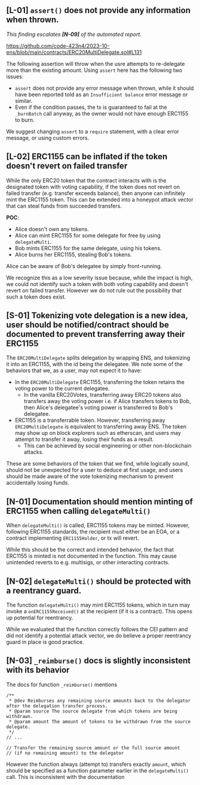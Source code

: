 ## [L-01] `assert()` does not provide any information when thrown.

*This finding escalates **[N-09]** of the automated report.*

https://github.com/code-423n4/2023-10-ens/blob/main/contracts/ERC20MultiDelegate.sol#L131

The following assertion will throw when the usre attempts to re-delegate more than the existing amount. Using `assert` here has the following two issues:
- `assert` does not provide any error message when thrown, while it should have been reported told as an `Insufficient balance` error message or similar.
- Even if the condition passes, the tx is guaranteed to fail at the `_burnBatch` call anyway, as the owner would not have enough ERC1155 to burn.

We suggest changing `assert` to a `require` statement, with a clear error message, or using custom errors.

## [L-02] ERC1155 can be inflated if the token doesn't revert on failed transfer

While the only ERC20 token that the contract interacts with is the designated token with voting capability, if the token does not revert on failed transfer (e.g. transfer exceeds balance), then anyone can infinitely mint the ERC1155 token. This can be extended into a honeypot attack vector that can steal funds from succeeded transfers.

**POC**:
- Alice doesn't own any tokens.
- Alice can mint ERC1155 for some delegate for free by using `delegateMulti`.
- Bob mints ERC1155 for the same delegate, using his tokens.
- Alice burns her ERC1155, stealing Bob's tokens.

Alice can be aware of Bob's delegatee by simply front-running.

We recognize this as a low severity issue because, while the impact is high, we could not identify such a token with both voting capability and doesn't revert on failed transfer. However we do not rule out the possibility that such a token does exist.

## [S-01] Tokenizing vote delegation is a new idea, user should be notified/contract should be documented to prevent transferring away their ERC1155

The `ERC20MultiDelegate` splits delegation by wrapping ENS, and tokenizing it into an ERC1155, with the id being the delegatee. We note some of the behaviors that we, as a user, may not expect it to have:
- In the `ERC20MultiDelegate` ERC1155, transferring the token retains the voting power to the current delegatee.
    - In the vanilla ERC20Votes, transferring away ERC20 tokens also transfers away the voting power i.e. if Alice transfers tokens to Bob, then Alice's delegatee's voting power is transferred to Bob's delegatee.
- ERC1155 is a transferrable token. However, transferring away `ERC20MultiDelegate` is equivalent to transferring away ENS. The token may show up on block explorers such as etherscan, and users may attempt to transfer it away, losing their funds as a result.
    - This can be achieved by social engineering or other non-blockchain attacks.

These are some behaviors of the token that we find, while logically sound, should not be unexpected for a user to deduce at first usage, and users should be made aware of the vote tokenizing mechanism to prevent accidentally losing funds.

## [N-01] Documentation should mention minting of ERC1155 when calling `delegateMulti()`

When `delegateMulti()` is called, ERC1155 tokens may be minted. However, following ERC1155 standards, the recipient must either be an EOA, or a contract implementing `ERC1155Holder`, or tx will revert.

While this should be the correct and intended behavior, the fact that ERC1155 is minted is not documented in the function. This may cause unintended reverts to e.g. multisigs, or other interacting contracts.

## [N-02] `delegateMulti()` should be protected with a reentrancy guard.

The function `delegateMulti()` may mint ERC1155 tokens, which in turn may invoke a `onERC1155Received()` at the recipient (if it is a contract). This opens up potential for reentrancy.

While we evaluated that the function correctly follows the CEI pattern and did not identify a potential attack vector, we do believe a proper reentrancy guard in place is good practice. 

## [N-03] `_reimburse()` docs is slightly inconsistent with its behavior

The docs for function `_reimburse()` mentions

```solidity
/**
 * @dev Reimburses any remaining source amounts back to the delegator after the delegation transfer process.
 * @param source The source delegate from which tokens are being withdrawn.
 * @param amount The amount of tokens to be withdrawn from the source delegate.
 */
// ...

// Transfer the remaining source amount or the full source amount
// (if no remaining amount) to the delegator
```

However the function always (attempt to) transfers exactly `amount`, which should be specified as a function parameter earlier in the `delegateMulti()` call. This is inconsistent with the documentation

